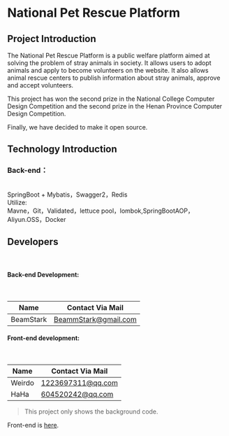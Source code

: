 # National Pet Rescue Platform

## Project Introduction

The National Pet Rescue Platform is a public welfare platform aimed at solving the problem of stray animals in society. It allows users to adopt animals and apply to become volunteers on the website. It also allows animal rescue centers to publish information about stray animals, approve and accept volunteers. 

This project has won the second prize in the National College Computer Design Competition and the second prize in the Henan Province Computer Design Competition.

Finally, we have decided to make it open source.

## Technology Introduction

### Back-end：

<br> SpringBoot + Mybatis，Swagger2，Redis <br>
Utilize:<br> Mavne，Git，Validated，lettuce pool，lombok,SpringBootAOP，Aliyun.OSS，Docker <br>

## Developers

<br>

####		Back-end Development:

<br>

| Name      | Contact Via Mail     |
| --------- | -------------------- |
| BeamStark | BeammStark@gmail.com |

#### 		Front-end development:

<br>

| Name   | Contact Via Mail  |
| ------ | ----------------- |
| Weirdo | 1223697311@qq.com |
| HaHa   | 604520242@qq.com  |

>This project only shows the background code.


Front-end is [here](https://github.com/BeammNotFound/prp-web).
